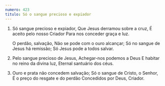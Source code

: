 ```yaml
---
numero: 423
titulo: Só o sangue precioso e expiador
---
```

1. Só sangue precioso e expiador,
   Que Jesus derramou sobre a cruz,
   É aceito pelo nosso Criador
   Para nos conceder graça e luz.

   O perdão, salvação,
   Não se pode com o ouro alcançar;
   Só no sangue de Jesus há remissão;
   Só Jesus pode a todos salvar.

2. Pelo sangue precioso de Jesus,
   Achegar-nos podemos a Deus
   E habitar no reino da divina luz,
   Eternal santuário dos céus.

3. Ouro e prata não concedem salvação;
   Só o sangue de Cristo, o Senhor,
   É o preço do resgate e do perdão
   Concedidos por Deus, Criador.
